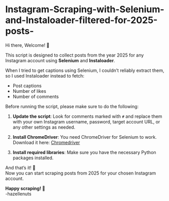 # Instagram-Scraping-with-Selenium-and-Instaloader-filtered-for-2025-posts-

Hi there, Welcome! 👋

This script is designed to collect posts from the year 2025 for any Instagram account using **Selenium** and **Instaloader**. 

When I tried to get captions using Selenium, I couldn’t reliably extract them, so I used Instaloader instead to fetch:
- Post captions
- Number of likes
- Number of comments

Before running the script, please make sure to do the following:

1. **Update the script**: Look for comments marked with `#` and replace them with your own Instagram username, password, target account URL, or any other settings as needed.

2. **Install ChromeDriver**: You need ChromeDriver for Selenium to work. Download it here: [Chromedriver](https://chromedriver.chromium.org/downloads)

3. **Install required libraries**: Make sure you have the necessary Python packages installed.

And that’s it! 🎉  
Now you can start scraping posts from 2025 for your chosen Instagram account.






**Happy scraping! 🚀**<br />-hazellenuts
